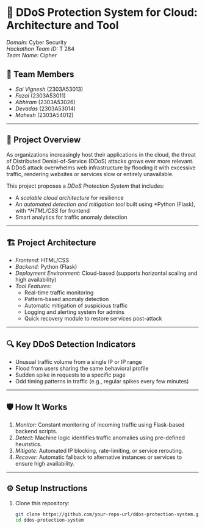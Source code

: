 # 🚀 DDoS Protection System for Cloud: Architecture and Tool

*Domain:* Cyber Security  
*Hackathon Team ID:* T 284  
*Team Name:* Cipher  

## 👥 Team Members
- *Sai Vignesh* (2303A53013)  
- *Fazal* (2303A53011)  
- *Abhiram* (2303A53026)  
- *Devadas* (2303A53014)  
- *Mahesh* (2303A54012)  

---

## 🧠 Project Overview

As organizations increasingly host their applications in the cloud, the threat of Distributed Denial-of-Service (DDoS) attacks grows ever more relevant. A DDoS attack overwhelms web infrastructure by flooding it with excessive traffic, rendering websites or services slow or entirely unavailable.

This project proposes a *DDoS Protection System* that includes:

- A *scalable cloud architecture* for resilience
- An *automated detection and mitigation tool* built using *Python (Flask), with **HTML/CSS* for frontend
- Smart analytics for traffic anomaly detection

---

## 🏗 Project Architecture

- *Frontend:* HTML/CSS  
- *Backend:* Python (Flask)  
- *Deployment Environment:* Cloud-based (supports horizontal scaling and high availability)  
- *Tool Features:*
  - Real-time traffic monitoring
  - Pattern-based anomaly detection
  - Automatic mitigation of suspicious traffic
  - Logging and alerting system for admins
  - Quick recovery module to restore services post-attack

---

## 🔍 Key DDoS Detection Indicators

- Unusual traffic volume from a single IP or IP range  
- Flood from users sharing the same behavioral profile  
- Sudden spike in requests to a specific page  
- Odd timing patterns in traffic (e.g., regular spikes every few minutes)

---

## 🛡 How It Works

1. *Monitor:* Constant monitoring of incoming traffic using Flask-based backend scripts.
2. *Detect:* Machine logic identifies traffic anomalies using pre-defined heuristics.
3. *Mitigate:* Automated IP blocking, rate-limiting, or service rerouting.
4. *Recover:* Automatic fallback to alternative instances or services to ensure high availability.

---

## ⚙ Setup Instructions

1. Clone this repository:
   ```bash
   git clone https://github.com/your-repo-url/ddos-protection-system.git
   cd ddos-protection-system

